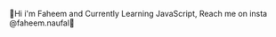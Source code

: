 👻Hi i'm Faheem and Currently Learning JavaScript, Reach me on insta @faheem.naufal👻


<!---
forceuuu/forceuuu is a ✨ special ✨ repository because its `README.md` (this file) appears on your GitHub profile.
You can click the Preview link to take a look at your changes.
--->
